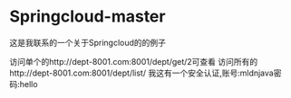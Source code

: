 # Springcloud-master
这是我联系的一个关于Springcloud的的例子

访问单个的http://dept-8001.com:8001/dept/get/2可查看
访问所有的http://dept-8001.com:8001/dept/list/
我这有一个安全认证,账号:mldnjava密码:hello

